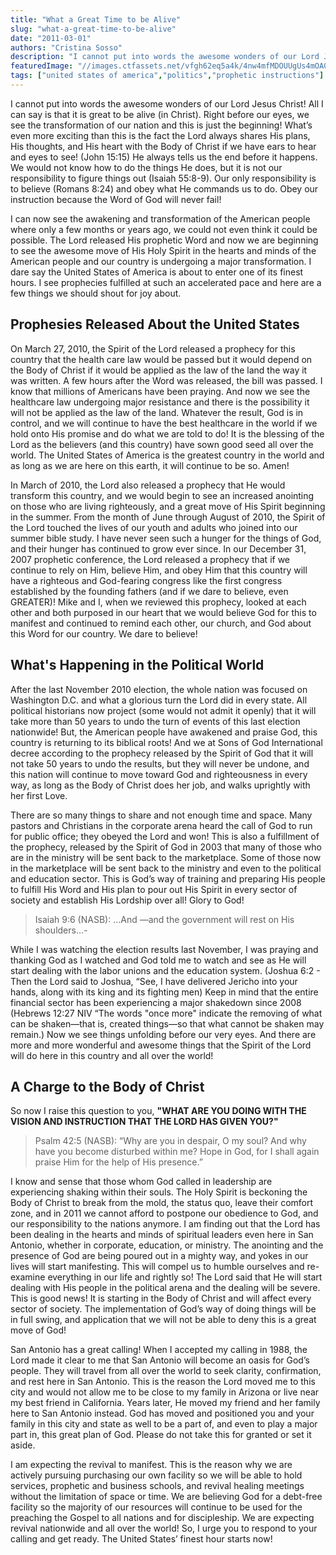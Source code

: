 ```yaml
---
title: "What a Great Time to be Alive"
slug: "what-a-great-time-to-be-alive"
date: "2011-03-01"
authors: "Cristina Sosso"
description: "I cannot put into words the awesome wonders of our Lord Jesus Christ! All I can say is that it is great to be alive (in Christ). Right before our eyes, we see the transformation of our nation and this is just the beginning! What’s even more exciting than this is the fact the..."
featuredImage: "//images.ctfassets.net/vfgh62eq5a4k/4nw4mfMDOUUgUs4mOA08My/ac407c2b321fffd8b6052662550eb959/kristina-wagner-357533-unsplash__1_.jpg"
tags: ["united states of america","politics","prophetic instructions"]
---
```

I cannot put into words the awesome wonders of our Lord Jesus Christ! All I can say is that it is great to be alive (in Christ). Right before our eyes, we see the transformation of our nation and this is just the beginning! What’s even more exciting than this is the fact the Lord always shares His plans, His thoughts, and His heart with the Body of Christ if we have ears to hear and eyes to see! (John 15:15) He always tells us the end before it happens. We would not know how to do the things He does, but it is not our responsibility to figure things out (Isaiah 55:8-9). Our only responsibility is to believe (Romans 8:24) and obey what He commands us to do. Obey our instruction because the Word of God will never fail!

I can now see the awakening and transformation of the American people where only a few months or years ago, we could not even think it could be possible. The Lord released His prophetic Word and now we are beginning to see the awesome move of His Holy Spirit in the hearts and minds of the American people and our country is undergoing a major transformation. I dare say the United States of America is about to enter one of its finest hours. I see prophecies fulfilled at such an accelerated pace and here are a few things we should shout for joy about.

## Prophesies Released About the United States

On March 27, 2010, the Spirit of the Lord released a prophecy for this country that the health care law would be passed but it would depend on the Body of Christ if it would be applied as the law of the land the way it was written. A few hours after the Word was released, the bill was passed. I know that millions of Americans have been praying. And now we see the healthcare law undergoing major resistance and there is the possibility it will not be applied as the law of the land. Whatever the result, God is in control, and we will continue to have the best healthcare in the world if we hold onto His promise and do what we are told to do! It is the blessing of the Lord as the believers (and this country) have sown good seed all over the world. The United States of America is the greatest country in the world and as long as we are here on this earth, it will continue to be so. Amen!

In March of 2010, the Lord also released a prophecy that He would transform this country, and we would begin to see an increased anointing on those who are living righteously, and a great move of His Spirit beginning in the summer. From the month of June through August of 2010, the Spirit of the Lord touched the lives of our youth and adults who joined into our summer bible study. I have never seen such a hunger for the things of God, and their hunger has continued to grow ever since.
In our December 31, 2007 prophetic conference, the Lord released a prophecy that if we continue to
rely on Him, believe Him, and obey Him that this country will have a righteous and God-fearing congress like the first congress established by the founding fathers (and if we dare to believe, even GREATER)! Mike and I, when we reviewed this prophecy, looked at each other and both purposed in our heart that we would believe God for this to manifest and continued to remind each other, our church, and God about this Word for our country. We dare to believe!

## What's Happening in the Political World
After the last November 2010 election, the whole nation was focused on Washington D.C. and what a glorious turn the Lord did in every state. All political historians now project (some would not admit it openly) that it will take more than 50 years to undo the turn of events of this last election nationwide! But, the American people have awakened and praise God, this country is returning to its biblical roots! And we at Sons of God International decree according to the prophecy released by the Spirit of God that it will not take 50 years to undo the results, but they will never be undone, and this nation will continue to move toward God and righteousness in every way, as long as the Body of Christ does her job, and walks uprightly with her first Love.

There are so many things to share and not enough time and space. Many pastors and Christians in the corporate arena heard the call of God to run for public office; they obeyed the Lord and won! This is also a fulfillment of the prophecy, released by the Spirit of God in 2003 that many of those who are in the ministry will be sent back to the marketplace. Some of those now in the marketplace will be sent back to the ministry and even to the political and education sector. This is God’s way of training and preparing His people to fulfill His Word and His plan to pour out His Spirit in every sector of society and establish His Lordship over all! Glory to God!

> Isaiah 9:6 (NASB): …And —and the government will rest on His shoulders…-

While I was watching the election results last November, I was praying and thanking God as I watched and God told me to watch and see as He will start dealing with the labor unions and the education system. (Joshua 6:2 - Then the Lord said to Joshua, “See, I have delivered Jericho into your hands, along with its king and its fighting men) Keep in mind that the entire financial sector has been experiencing a major shakedown since 2008 (Hebrews 12:27 NIV “The words "once more" indicate the removing of what can be shaken—that is, created things—so that what cannot be shaken may remain.) Now we see things unfolding before our very eyes. And there are more and more wonderful and awesome things that the Spirit of the Lord will do here in this country and all over the world!

## A Charge to the Body of Christ
So now I raise this question to you, __"WHAT ARE YOU DOING WITH THE VISION AND INSTRUCTION THAT THE LORD HAS GIVEN YOU?"__

> Psalm 42:5 (NASB): “Why are you in despair, O my soul? And why have you become disturbed within me? Hope in God, for I shall again praise Him for the help of His presence.”

I know and sense that those whom God called in leadership are experiencing shaking within their souls. The Holy Spirit is beckoning the Body of Christ to break from the mold, the status quo, leave their comfort zone, and in 2011 we cannot afford to postpone our obedience to God, and our responsibility to the nations anymore. I am finding out that the Lord has been dealing in the hearts and minds of spiritual leaders even here in San Antonio, whether in corporate, education, or ministry. The anointing and the presence of God are being poured out in a mighty way, and yokes in our lives will start manifesting. This will compel us to humble ourselves and re-examine everything in our life and rightly so! The Lord said that He will start dealing with His people in the political arena and the dealing will be severe. This is good news! It is starting in the Body of Christ and will affect every sector of society. The implementation of God’s way of doing things will be in full swing, and application that we will not be able to deny this is a great move of God!

San Antonio has a great calling! When I accepted my calling in 1988, the Lord made it clear to me that San Antonio will become an oasis for God’s people. They will travel from all over the world to seek clarity, confirmation, and rest here in San Antonio. This is the reason the Lord moved me to this city and would not allow me to be close to my family in Arizona or live near my best friend in California. Years later, He moved my friend and her family here to San Antonio instead. God has moved and positioned you and your family in this city and state as well to be a part of, and even to play a major part in, this great plan of God. Please do not take this for granted or set it aside.

I am expecting the revival to manifest. This is the reason why we are actively pursuing purchasing our own facility so we will be able to hold services, prophetic and business schools, and revival healing meetings without the limitation of space or time. We are believing God for a debt-free facility so the majority of our resources will continue to be used for the preaching the Gospel to all nations and for discipleship. We are expecting revival nationwide and all over the world! So, I urge you to respond to your calling and get ready. The United States’ finest hour starts now!

